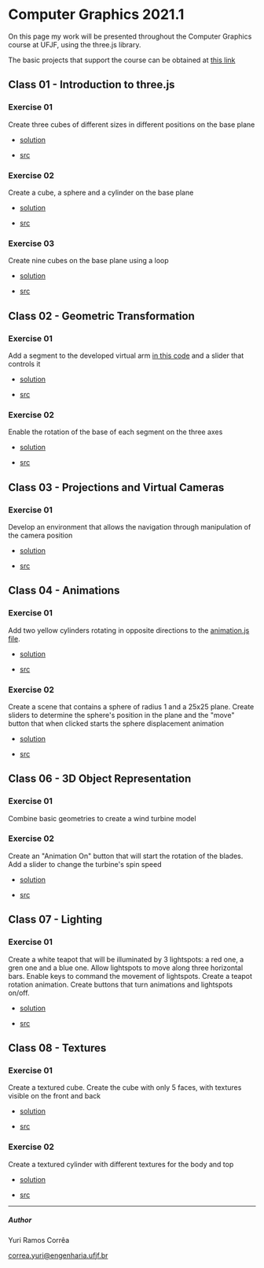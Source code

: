 # Computer Graphics 2021.1

On this page my work will be presented throughout the Computer Graphics course at UFJF, using the three.js library.

The basic projects that support the course can be obtained at [this link](https://rodrigoluis.github.io/CG/)

## Class 01 - Introduction to three.js

### Exercise 01 

Create three cubes of different sizes in different positions on the base plane


* [solution](https://rcytrewq.github.io/CG/works/aula01_ex01.html)

* [src](https://github.com/rcytrewq/CG/blob/main/works/aula01_ex01.js)

### Exercise 02

Create a cube, a sphere and a cylinder on the base plane

* [solution](https://rcytrewq.github.io/CG/works/aula01_ex02.html)

* [src](https://github.com/rcytrewq/CG/blob/main/works/aula01_ex02.js)

### Exercise 03

Create nine cubes on the base plane using a loop

* [solution](https://rcytrewq.github.io/CG/works/aula01_ex03.html)

* [src](https://github.com/rcytrewq/CG/blob/main/works/aula01_ex03.js)

## Class 02 - Geometric Transformation

### Exercise 01

Add a segment to the developed virtual arm [in this code](https://github.com/rcytrewq/CG/blob/main/src/geometricTransformation2.js) and a slider that controls it

* [solution](https://rcytrewq.github.io/CG/works/aula02_ex1.html)

* [src](https://github.com/rcytrewq/CG/blob/main/works/aula02_ex01.js)

### Exercise 02

Enable the rotation of the base of each segment on the three axes

* [solution](https://rcytrewq.github.io/CG/works/aula02_ex02.html)

* [src](https://github.com/rcytrewq/CG/blob/main/works/aula02_ex02.js)


## Class 03 - Projections and Virtual Cameras

### Exercise 01

Develop an environment that allows the navigation through manipulation of the camera position

* [solution](https://rcytrewq.github.io/CG/works/aula03.html)

* [src](https://github.com/rcytrewq/CG/blob/main/works/aula03.js)

## Class 04 - Animations

### Exercise 01

Add two yellow cylinders rotating in opposite directions to the [animation.js file](https://github.com/rcytrewq/CG/blob/main/src/animation.js).

* [solution](https://rcytrewq.github.io/CG/works/aula04_ex01.html)

* [src](https://github.com/rcytrewq/CG/blob/main/works/aula04_ex01.js)

### Exercise 02

Create a scene that contains a sphere of radius 1 and a 25x25 plane. Create sliders to determine the sphere's position in the plane and the "move" button that when clicked starts the sphere displacement animation

* [solution](https://rcytrewq.github.io/CG/works/aula04_ex02.html)

* [src](https://github.com/rcytrewq/CG/blob/main/works/aula04_ex02.js)


## Class 06 - 3D Object Representation

### Exercise 01

Combine basic geometries to create a wind turbine model

### Exercise 02

Create an "Animation On" button that will start the rotation of the blades.
Add a slider to change the turbine's spin speed

* [solution](https://rcytrewq.github.io/CG/works/aula06.html)

* [src](https://github.com/rcytrewq/CG/blob/main/works/aula06.js)

## Class 07 - Lighting

### Exercise 01

Create a white teapot that will be illuminated by 3 lightspots: a red one, a gren one and a blue one.
Allow lightspots to move along three horizontal bars.
Enable keys to command the movement of lightspots.
Create a teapot rotation animation.
Create buttons that turn animations and lightspots on/off.



* [solution](https://rcytrewq.github.io/CG/works/aula07.html)

* [src](https://github.com/rcytrewq/CG/blob/main/works/aula07.js)

## Class 08 - Textures

### Exercise 01

Create a textured cube. Create the cube with only 5 faces, with textures visible on the front and back 

* [solution](https://rcytrewq.github.io/CG/works/aula08_ex01.html)

* [src](https://github.com/rcytrewq/CG/blob/main/works/aula08_ex01.js)

### Exercise 02

Create a textured cylinder with different textures for the body and top 


* [solution](https://rcytrewq.github.io/CG/works/aula08_ex02.html)

* [src](https://github.com/rcytrewq/CG/blob/main/works/aula08_ex02.js)
---
##### Author
Yuri Ramos Corrêa

correa.yuri@engenharia.ufjf.br
